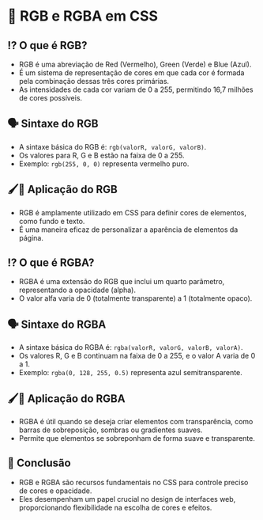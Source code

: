 # 🎨 RGB e RGBA em CSS

## ⁉ O que é RGB?
- RGB é uma abreviação de Red (Vermelho), Green (Verde) e Blue (Azul).
- É um sistema de representação de cores em que cada cor é formada pela combinação dessas três cores primárias.
- As intensidades de cada cor variam de 0 a 255, permitindo 16,7 milhões de cores possíveis.

## 🗣 Sintaxe do RGB
- A sintaxe básica do RGB é: `rgb(valorR, valorG, valorB)`.
- Os valores para R, G e B estão na faixa de 0 a 255.
- Exemplo: `rgb(255, 0, 0)` representa vermelho puro.

## 🖌🎨 Aplicação do RGB
- RGB é amplamente utilizado em CSS para definir cores de elementos, como fundo e texto.
- É uma maneira eficaz de personalizar a aparência de elementos da página.

## ⁉ O que é RGBA?
- RGBA é uma extensão do RGB que inclui um quarto parâmetro, representando a opacidade (alpha).
- O valor alfa varia de 0 (totalmente transparente) a 1 (totalmente opaco).

## 🗣 Sintaxe do RGBA
- A sintaxe básica do RGBA é: `rgba(valorR, valorG, valorB, valorA)`.
- Os valores R, G e B continuam na faixa de 0 a 255, e o valor A varia de 0 a 1.
- Exemplo: `rgba(0, 128, 255, 0.5)` representa azul semitransparente.

## 🖌🎨 Aplicação do RGBA
- RGBA é útil quando se deseja criar elementos com transparência, como barras de sobreposição, sombras ou gradientes suaves.
- Permite que elementos se sobreponham de forma suave e transparente.

## 🏁 Conclusão
- RGB e RGBA são recursos fundamentais no CSS para controle preciso de cores e opacidade.
- Eles desempenham um papel crucial no design de interfaces web, proporcionando flexibilidade na escolha de cores e efeitos.
